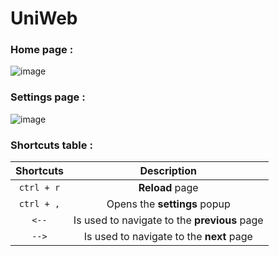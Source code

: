 # UniWeb
 
### Home page :

![image](https://github.com/user-attachments/assets/ed2000bf-c142-4381-8647-884af6d1974d)

### Settings page :

![image](https://github.com/user-attachments/assets/0bf18274-b483-4f04-ad26-6a82ad809921)

### Shortcuts table :

| Shortcuts | Description |
| :---: | :---: |
| `ctrl + r` | **Reload** page |
| `ctrl + ,` | Opens the **settings** popup |
| `<--` | Is used to navigate to the **previous** page |
| `-->` | Is used to navigate to the **next** page |

